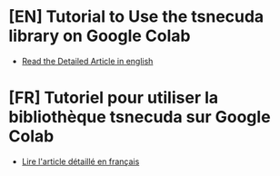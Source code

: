 # **[EN] Tutorial to Use the tsnecuda library on Google Colab**

- [Read the Detailed Article in english](https://inside-machinelearning.com/en/use-tsne-cuda-on-google-colab/)

# **[FR] Tutoriel pour utiliser la bibliothèque tsnecuda sur Google Colab**

- [Lire l'article détaillé en français](https://inside-machinelearning.com/tsne-cuda-sur-colab/)

